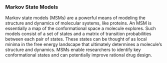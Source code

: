 ### Markov State Models

Markov state models (MSMs) are a powerful means of modeling the structure and
dynamics of molecular systems, like proteins. An MSM is essentially a map of
the conformational space a molecule explores. Such models consist of a set
of states and a matrix of transition probabilities between each pair of states.
These states can be thought of as local minima in the free energy landscape
that ultimately determines a molecule’s structure and dynamics. MSMs enable
researchers to identify key conformational states and can potentially improve
rational drug design.
